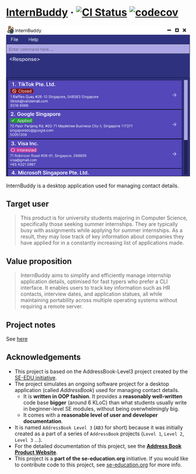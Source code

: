 # [InternBuddy](https://ay2425s1-cs2103t-t09-1.github.io/tp/) &middot; [![CI Status](https://github.com/AY2425S1-CS2103T-T09-1/tp/workflows/Java%20CI/badge.svg)](https://github.com/AY2425S1-CS2103T-T09-1/tp/actions) [![codecov](https://codecov.io/gh/AY2425S1-CS2103T-T09-1/tp/graph/badge.svg?token=IPPD93O9IR)](https://codecov.io/gh/AY2425S1-CS2103T-T09-1/tp)

![Ui](docs/images/Ui.png)

InternBuddy is a desktop application used for managing contact details.

## Target user
> This product is for university students majoring in Computer Science, specifically those seeking summer internships. They are typically busy with assignments while applying for summer internships. As a result, they may lose track of key information about companies they have applied for in a constantly increasing list of applications made.

## Value proposition
> InternBuddy aims to simplify and efficiently manage internship application details, optimised for fast typers who prefer a CLI interface. It enables users to track key information such as HR contacts, interview dates, and application statues, all while maintaining portability across multiple operating systems without requiring a remote server.

## Project notes
See [here](https://docs.google.com/document/d/18DnZEyYiCFxt_Ajr6h_bGZwW8NYn5JeZz8Yt1XOGvDw/edit?usp=sharing)

## Acknowledgements
* This project is based on the AddressBook-Level3 project created by the [SE-EDU initiative](https://se-education.org).
* The project simulates an ongoing software project for a desktop application (called _AddressBook_) used for managing contact details.
  * It is **written in OOP fashion**. It provides a **reasonably well-written** code base **bigger** (around 6 KLoC) than what students usually write in beginner-level SE modules, without being overwhelmingly big.
  * It comes with a **reasonable level of user and developer documentation**.
* It is named `AddressBook Level 3` (`AB3` for short) because it was initially created as a part of a series of `AddressBook` projects (`Level 1`, `Level 2`, `Level 3` ...).
* For the detailed documentation of this project, see the **[Address Book Product Website](https://se-education.org/addressbook-level3)**.
* This project is a **part of the se-education.org** initiative. If you would like to contribute code to this project, see [se-education.org](https://se-education.org/#contributing-to-se-edu) for more info.
